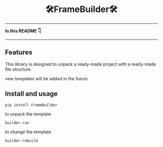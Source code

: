 <h1 align="center">🛠FrameBuilder🛠</h1>

---

<b>In this README 👇</b>

---

## Features
This library is designed to unpack a ready-made project with a ready-made file structure.

new templates will be added in the future

## Install and usage

```commandline
pip install FrameBuilder
```

to unpack the template
```commandline
builder-run
```

to change the template
```commandline
builder-rebuild
```
